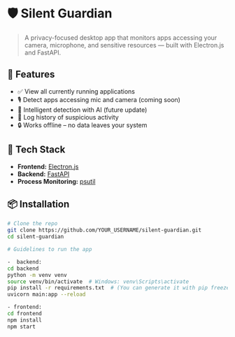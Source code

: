 # 🛡️ Silent Guardian

> A privacy-focused desktop app that monitors apps accessing your camera, microphone, and sensitive resources — built with Electron.js and FastAPI.

## 🚀 Features

- ✅ View all currently running applications
- 🎙️ Detect apps accessing mic and camera (coming soon)
- 🧠 Intelligent detection with AI (future update)
- 🧾 Log history of suspicious activity
- 🔒 Works offline – no data leaves your system

## 🧩 Tech Stack

- **Frontend:** [Electron.js](https://www.electronjs.org/)  
- **Backend:** [FastAPI](https://fastapi.tiangolo.com/)  
- **Process Monitoring:** [psutil](https://pypi.org/project/psutil/)

## 📦 Installation

```bash
# Clone the repo
git clone https://github.com/YOUR_USERNAME/silent-guardian.git
cd silent-guardian

# Guidelines to run the app

-  backend:
cd backend
python -m venv venv
source venv/bin/activate  # Windows: venv\Scripts\activate
pip install -r requirements.txt  # (You can generate it with pip freeze > requirements.txt)
uvicorn main:app --reload

- frontend:
cd frontend
npm install
npm start


